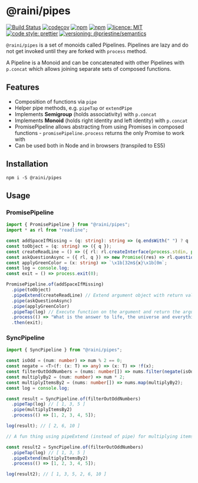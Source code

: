 # @raini/pipes

[![Build Status](https://travis-ci.org/Raini-js/pipes.svg?branch=master)](https://travis-ci.org/Raini-js/pipes)
[![codecov](https://codecov.io/gh/Raini-js/pipes/branch/master/graph/badge.svg)](https://codecov.io/gh/Raini-js/pipes)
[![npm](https://img.shields.io/npm/dt/@raini/pipes.svg)](https://www.npmjs.com/package/@raini/pipes)
[![npm](https://img.shields.io/npm/v/@raini/pipes.svg)](https://www.npmjs.com/package/@raini/pipes)
[![licence: MIT](https://img.shields.io/npm/l/@raini/pipes.svg)](https://github.com/raini/pipes)
[![code style: prettier](https://img.shields.io/badge/code_style-prettier-ff69b4.svg)](https://github.com/prettier/prettier)
[![versioning: @priestine/semantics](https://img.shields.io/badge/versioning-@priestine/semantics-912e5c.svg)](https://github.com/priestine/semantics)

`@raini/pipes` is a set of monoids called Pipelines. Pipelines are lazy and do not get invoked until they are forked with `process` method.

A Pipeline is a Monoid and can be concatenated with other Pipelines with `p.concat` which allows joining separate sets of composed functions.

## Features

- Composition of functions via `pipe`
- Helper pipe methods, e.g. `pipeTap` or `extendPipe`
- Implements **Semigroup** (holds associativity) with `p.concat`
- Implements **Monoid** (holds right identity and left identity) with `p.concat`
- PromisePipeline allows abstracting from using Promises in composed functions - `promisePipeline.process` returns the only Promise to work with
- Can be used both in Node and in browsers (transpiled to ES5)

## Installation

```shell script
npm i -S @raini/pipes
```

## Usage

### PromisePipeline

```typescript
import { PromisePipeline } from "@raini/pipes";
import * as rl from "readline";

const addSpaceIfMissing = (q: string): string => (q.endsWith(" ") ? q : q.concat(" "));
const toObject = (q: string) => ({ q });
const createReadLine = () => ({ rl: rl.createInterface(process.stdin, process.stdout) });
const askQuestionAsync = ({ rl, q }) => new Promise((res) => rl.question(q, (a: string) => res(a)));
const applyGreenColor = (x: string) => `\x1b[32m${x}\x1b[0m`;
const log = console.log;
const exit = () => process.exit(0);

PromisePipeline.of(addSpaceIfMissing)
  .pipe(toObject)
  .pipeExtend(createReadLine) // Extend argument object with return value
  .pipe(askQuestionAsync)
  .pipe(applyGreenColor)
  .pipeTap(log) // Execute function on the argument and return the argument
  .process(() => "What is the answer to life, the universe and everything?")
  .then(exit);
```

### SyncPipeline

```typescript
import { SyncPipeline } from "@raini/pipes";

const isOdd = (num: number) => num % 2 == 0;
const negate = <T>(f: (x: T) => any) => (x: T) => !f(x);
const filterOutOddNumbers = (nums: number[]) => nums.filter(negate(isOdd));
const multiplyBy2 = (num: number) => num * 2;
const multiplyItemsBy2 = (nums: number[]) => nums.map(multiplyBy2);
const log = console.log;

const result = SyncPipeline.of(filterOutOddNumbers)
  .pipeTap(log) // [ 1, 3, 5 ]
  .pipe(multiplyItemsBy2)
  .process(() => [1, 2, 3, 4, 5]);

log(result); // [ 2, 6, 10 ]

// A fun thing using pipeExtend (instead of pipe) for multiplying items by 2

const result2 = SyncPipeline.of(filterOutOddNumbers)
  .pipeTap(log) // [ 1, 3, 5 ]
  .pipeExtend(multiplyItemsBy2)
  .process(() => [1, 2, 3, 4, 5]);

log(result2); // [ 1, 3, 5, 2, 6, 10 ]
```

